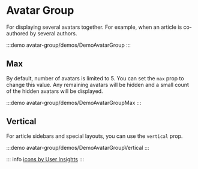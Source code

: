 <script setup>
import DemoAvatarGroup from '@/components/avatar-group/demos/DemoAvatarGroup.vue'
import DemoAvatarGroupVertical from '@/components/avatar-group/demos/DemoAvatarGroupVertical.vue'
import DemoAvatarGroupMax from '@/components/avatar-group/demos/DemoAvatarGroupMax.vue'
</script>

# Avatar Group

For displaying several avatars together. For example, when an article is co-authored by several authors.

:::demo avatar-group/demos/DemoAvatarGroup
<DemoAvatarGroup />
:::

## Max

By default, number of avatars is limited to 5. You can set the `max` prop to change this value.
Any remaining avatars will be hidden and a small count of the hidden avatars will be displayed.

:::demo avatar-group/demos/DemoAvatarGroupMax
<DemoAvatarGroupMax />
:::

## Vertical

For article sidebars and special layouts, you can use the `vertical` prop.

:::demo avatar-group/demos/DemoAvatarGroupVertical
<DemoAvatarGroupVertical />
:::

::: info
[icons by User Insights](https://iconstore.co/icons/users-insights-free-icon-pack)
:::
